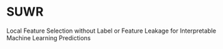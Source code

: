 # SUWR
Local Feature Selection without Label or Feature Leakage for Interpretable Machine Learning Predictions
